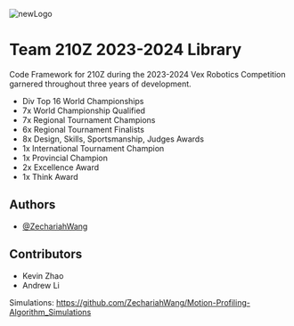 ![newLogo](https://github.com/ZechariahWang/210Z-Over-Under-Worlds/assets/97078224/db011725-d4a7-4acb-8b84-9804be6e7e04)

# Team 210Z 2023-2024 Library

Code Framework for 210Z during the 2023-2024 Vex Robotics Competition garnered throughout three years of development.

- Div Top 16 World Championships
- 7x World Championship Qualified
- 7x Regional Tournament Champions
- 6x Regional Tournament Finalists
- 8x Design, Skills, Sportsmanship, Judges Awards
- 1x International Tournament Champion
- 1x Provincial Champion
- 2x Excellence Award
- 1x Think Award

## Authors

- [@ZechariahWang](https://github.com/ZechariahWang)


## Contributors

 - Kevin Zhao
 - Andrew Li


Simulations: https://github.com/ZechariahWang/Motion-Profiling-Algorithm_Simulations

